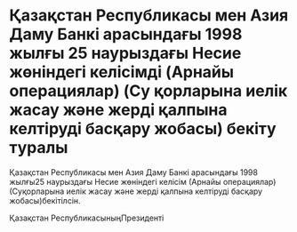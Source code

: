 # Қазақстан Республикасы мен Азия Даму Банкi арасындағы 1998 жылғы 25 наурыздағы Несие жөнiндегi келiсiмдi (Арнайы операциялар) (Су қорларына иелiк жасау және жердi қалпына келтiрудi басқару жобасы) бекiту туралы

Қазақстан Республикасы мен Азия Даму Банкi арасындағы 1998 жылғы25 наурыздағы Несие жөнiндегi келiсiм (Арнайы операциялар) (Суқорларына иелiк жасау және жердi қалпына келтiрудi басқару жобасы)бекiтiлсiн.

Қазақстан РеспубликасыныңПрезидентi

